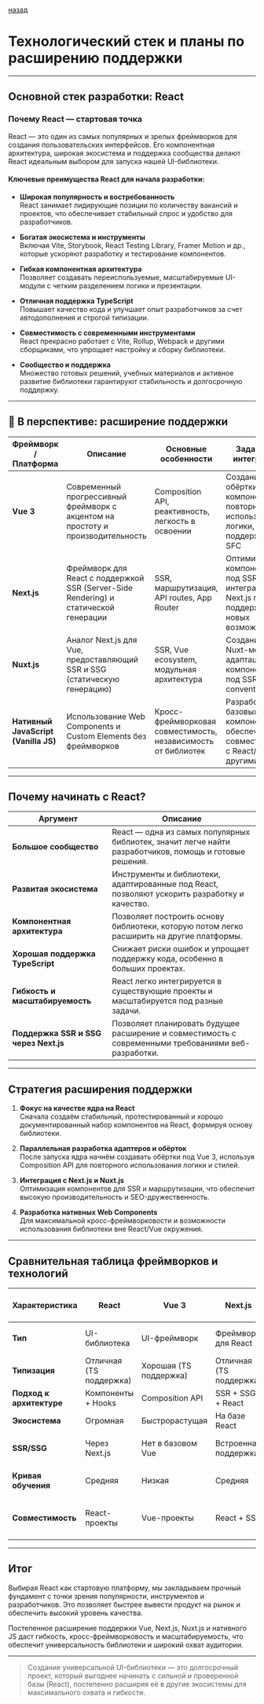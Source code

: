 

[назад](../Technical_Architecture.md)



# Технологический стек и планы по расширению поддержки

---

## Основной стек разработки: React

### Почему React — стартовая точка

React — это один из самых популярных и зрелых фреймворков для создания пользовательских интерфейсов. Его компонентная архитектура, широкая экосистема и поддержка сообщества делают React идеальным выбором для запуска нашей UI-библиотеки.

#### Ключевые преимущества React для начала разработки:

- **Широкая популярность и востребованность**  
  React занимает лидирующие позиции по количеству вакансий и проектов, что обеспечивает стабильный спрос и удобство для разработчиков.

- **Богатая экосистема и инструменты**  
  Включая Vite, Storybook, React Testing Library, Framer Motion и др., которые ускоряют разработку и тестирование компонентов.

- **Гибкая компонентная архитектура**  
  Позволяет создавать переиспользуемые, масштабируемые UI-модули с четким разделением логики и презентации.

- **Отличная поддержка TypeScript**  
  Повышает качество кода и улучшает опыт разработчиков за счет автодополнения и строгой типизации.

- **Совместимость с современными инструментами**  
  React прекрасно работает с Vite, Rollup, Webpack и другими сборщиками, что упрощает настройку и сборку библиотеки.

- **Сообщество и поддержка**  
  Множество готовых решений, учебных материалов и активное развитие библиотеки гарантируют стабильность и долгосрочную поддержку.

---

## 🔮 В перспективе: расширение поддержки

| Фреймворк / Платформа | Описание | Основные особенности | Задачи по интеграции |
|-----------------------|----------|---------------------|---------------------|
| **Vue 3**             | Современный прогрессивный фреймворк с акцентом на простоту и производительность | Composition API, реактивность, легкость в освоении | Создание обёртки компонентов и повторное использование логики, поддержка Vue SFC |
| **Next.js**           | Фреймворк для React с поддержкой SSR (Server-Side Rendering) и статической генерации | SSR, маршрутизация, API routes, App Router | Оптимизация компонентов под SSR, интеграция с Next.js routing, поддержка новых возможностей |
| **Nuxt.js**           | Аналог Next.js для Vue, предоставляющий SSR и SSG (статическую генерацию) | SSR, Vue ecosystem, модульная архитектура | Создание Nuxt-модулей, адаптация компонентов под SSR и Nuxt conventions |
| **Нативный JavaScript (Vanilla JS)** | Использование Web Components и Custom Elements без фреймворков | Кросс-фреймворковая совместимость, независимость от библиотек | Разработка базовых web-компонентов, обеспечение совместимости с React/Vue и другими |

---

## Почему начинать с React?

| Аргумент | Описание |
|----------|----------|
| **Большое сообщество** | React — одна из самых популярных библиотек, значит легче найти разработчиков, помощь и готовые решения. |
| **Развитая экосистема** | Инструменты и библиотеки, адаптированные под React, позволяют ускорить разработку и качество. |
| **Компонентная архитектура** | Позволяет построить основу библиотеки, которую потом легко расширить на другие платформы. |
| **Хорошая поддержка TypeScript** | Снижает риски ошибок и упрощает поддержку кода, особенно в больших проектах. |
| **Гибкость и масштабируемость** | React легко интегрируется в существующие проекты и масштабируется под разные задачи. |
| **Поддержка SSR и SSG через Next.js** | Позволяет планировать будущее расширение и совместимость с современными требованиями веб-разработки. |

---

## Стратегия расширения поддержки

1. **Фокус на качестве ядра на React**  
   Сначала создаём стабильный, протестированный и хорошо документированный набор компонентов на React, формируя основу библиотеки.

2. **Параллельная разработка адаптеров и обёрток**  
   После запуска ядра начнём создавать обёртки под Vue 3, используя Composition API для повторного использования логики и стилей.

3. **Интеграция с Next.js и Nuxt.js**  
   Оптимизация компонентов для SSR и маршрутизации, что обеспечит высокую производительность и SEO-дружественность.

4. **Разработка нативных Web Components**  
   Для максимальной кросс-фреймворковости и возможности использования библиотеки вне React/Vue окружения.

---

## Сравнительная таблица фреймворков и технологий

| Характеристика            | React                 | Vue 3                 | Next.js                | Nuxt.js               | Vanilla JS (Web Components)  |
|---------------------------|-----------------------|-----------------------|------------------------|-----------------------|------------------------------|
| **Тип**                   | UI-библиотека         | UI-фреймворк          | Фреймворк для React    | Фреймворк для Vue     | Нативные браузерные технологии|
| **Типизация**             | Отличная (TS поддержка)| Хорошая (TS поддержка) | Отличная (TS поддержка) | Хорошая (TS поддержка)| Зависит от реализации        |
| **Подход к архитектуре**  | Компоненты + Hooks    | Composition API       | SSR + SSG + React      | SSR + SSG + Vue       | Кастомные элементы           |
| **Экосистема**            | Огромная              | Быстрорастущая        | На базе React          | На базе Vue           | Независима                   |
| **SSR/SSG**               | Через Next.js          | Нет в базовом Vue     | Встроенная поддержка   | Встроенная поддержка  | Нет, требуется обвязка       |
| **Кривая обучения**       | Средняя               | Низкая                | Средняя                | Средняя               | Высокая (из-за стандарта)    |
| **Совместимость**         | React-проекты         | Vue-проекты           | React + SSR            | Vue + SSR             | Все браузеры с поддержкой WC |

---

## Итог

Выбирая React как стартовую платформу, мы закладываем прочный фундамент с точки зрения популярности, инструментов и разработчиков. Это позволяет быстрее вывести продукт на рынок и обеспечить высокий уровень качества.

Постепенное расширение поддержки Vue, Next.js, Nuxt.js и нативного JS даст гибкость, кросс-фреймворковость и масштабируемость, что обеспечит универсальность библиотеки и широкий охват аудитории.

---

> Создание универсальной UI-библиотеки — это долгосрочный проект, который выгоднее начинать с сильной и проверенной базы (React), постепенно расширяя её в другие экосистемы для максимального охвата и гибкости.
